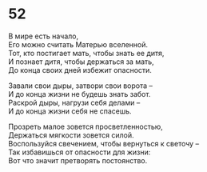 # 52

В мире есть начало,</br>
Его можно считать Матерью вселенной.</br>
Тот, кто постигает мать, чтобы знать ее дитя,</br>
И познает дитя, чтобы держаться за мать,</br>
До конца своих дней избежит опасности.</br>

Завали свои дыры, затвори свои ворота –</br>
И до конца жизни не будешь знать забот.</br>
Раскрой дыры, нагрузи себя делами –</br>
И до конца жизни себя не спасешь.</br>

Прозреть малое зовется просветленностью,</br>
Держаться мягкости зовется силой.</br>
Воспользуйся свечением, чтобы вернуться к светочу –</br>
Так избавишься от опасности для жизни:</br>
Вот что значит претворять постоянство.</br>